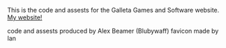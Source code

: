 This is the code and assests for the Galleta Games and Software website.
[My website!](http://www.galletagamesandsoftware.com)

code and assests produced by Alex Beamer (Blubywaff)
favicon made by Ian